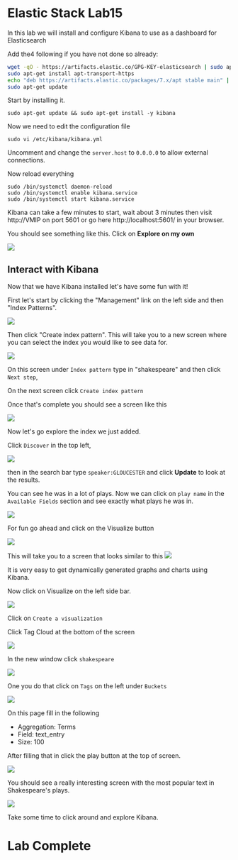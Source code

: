 # Elastic Stack Lab15

In this lab we will install and configure Kibana to use as a dashboard for Elasticsearch

Add the4 following if you have not done so already:

```bash
wget -qO - https://artifacts.elastic.co/GPG-KEY-elasticsearch | sudo apt-key add -
sudo apt-get install apt-transport-https
echo "deb https://artifacts.elastic.co/packages/7.x/apt stable main" | sudo tee -a /etc/apt/sources.list.d/elastic-7.x.list
sudo apt-get update
```

Start by installing it. 
```
sudo apt-get update && sudo apt-get install -y kibana 
```

Now we need to edit the configuration file 
```
sudo vi /etc/kibana/kibana.yml
```

Uncomment and change the `server.host` to `0.0.0.0` to allow external connections. 

Now reload everything 
```
sudo /bin/systemctl daemon-reload
sudo /bin/systemctl enable kibana.service
sudo /bin/systemctl start kibana.service
```

Kibana can take a few minutes to start, wait about 3 minutes then visit http://VMIP on port 5601 or go here http://localhost:5601/ in your browser.


You should see something like this.
Click on **Explore on my own**


![](index/kibana-1.png)

## Interact with Kibana 
Now that we have Kibana installed let's have some fun with it! 

First let's start by clicking the "Management" link on the left side and then "Index Patterns". 


![](index/kibana-2.png)

Then click "Create index pattern". This will take you to a new screen where you can select the index you would like to see data for. 

![](index/kibana-3.png)

On this screen under `Index pattern` type in "shakespeare" and then click `Next step`, 

On the next screen click `Create index pattern`

Once that's complete you should see a screen like this

![](index/5528C188-7C40-4A3A-A796-A7625C314B9F%208.png)


Now let's go explore the index we just added. 

Click `Discover` in the top left, 

![](index/kibana-4.png)

then in the search bar type `speaker:GLOUCESTER` and click **Update** to look at the results. 

You can see he was in a lot of plays.  Now  we can click on `play name` in the `Available Fields` section and see exactly what plays he was in.

![](index/kibana-5.png)

For fun go ahead and click on the Visualize button 

![](index/kibana-6.png)

This will take you to a screen that looks similar to this 
![](index/98873363-4E9A-41C2-861B-C0E72F15FB1A%208.png)


It is very easy to get dynamically generated graphs and charts using Kibana. 

Now click on Visualize on the left side bar.

![](index/kibana-7.png)

Click on `Create a visualization`

Click Tag Cloud at the bottom of the screen

![](index/kibana-8.png)

In the new window click `shakespeare`

![](index/kibana-9.png)


One you do that click on `Tags` on the left under `Buckets`

![](index/kibana-10.png)


On this page fill in the following 
* Aggregation: Terms
* Field: text_entry
* Size: 100

After filling that in click the play button at the top of screen.

![](index/kibana-11.png)

You should see a really interesting screen with the most popular text in Shakespeare's plays. 

![](index/kibana-12.png)

Take some time to click around and explore Kibana. 

# Lab Complete 





